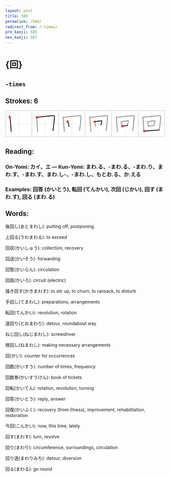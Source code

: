 ```yaml
---
layout: post
title: 586
permalink: /586/
redirect_from: /-times/
pre_kanji: 585
nex_kanji: 587
---
```


# {回}

## `-times`

## Strokes: 6

<div class="stroke"><img src="../images/E59B9E.png" /></div>

## Reading:

### On-Yomi: カイ、エ &mdash; Kun-Yomi: まわ.る、-まわ.る、-まわ.り、まわ.す、-まわ.す、まわ.し-、-まわ.し、もとお.る、か.える

### Examples: 回答 (かいとう), 転回 (てんかい), 次回 (じかい), 回す (まわ.す), 回る (まわ.る)

## Words:

後回し(あとまわし): putting off, postponing

上回る(うわまわる): to exceed

回収(かいしゅう): collection, recovery

回送(かいそう): forwarding

回覧(かいらん): circulation

回路(かいろ): circuit (electric)

掻き回す(かきまわす): to stir up, to churn, to ransack, to disturb

手回し(てまわし): preparations, arrangements

転回(てんかい): revolution, rotation

遠回り(とおまわり): detour, roundabout way

ねじ回し(ねじまわし): screwdriver

根回し(ねまわし): making necessary arrangements

回(かい): counter for occurrences

回数(かいすう): number of times, frequency

回数券(かいすうけん): book of tickets

回転(かいてん): rotation, revolution, turning

回答(かいとう): reply, answer

回復(かいふく): recovery (from illness), improvement, rehabilitation, restoration

今回(こんかい): now, this time, lately

回す(まわす): turn, revolve

回り(まわり): circumference, surroundings, circulation

回り道(まわりみち): detour, diversion

回る(まわる): go round
